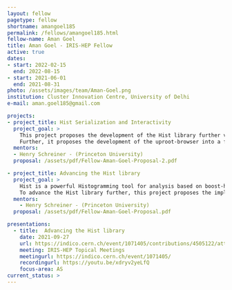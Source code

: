 ```yaml
---
layout: fellow
pagetype: fellow
shortname: amangoel185
permalink: /fellows/amangoel185.html
fellow-name: Aman Goel
title: Aman Goel - IRIS-HEP Fellow
active: true
dates:
- start: 2022-02-15
  end: 2022-08-15
- start: 2021-06-01
  end: 2021-08-31
photo: /assets/images/team/Aman-Goel.png
institution: Cluster Innovation Centre, University of Delhi
e-mail: aman.goel185@gmail.com

projects:
- project_title: Hist Serialization and Interactivity
  project_goal: >
    This project proposes the development of the Hist library further via the implementation of new features and advanced functionality such as serialization, interpolator integration and improved reprs. It would also address bug fixes, test coverage and documentation.<br/><br/>
    Further, it proposes the development of the uproot-browser into a fully functional library that would be based on textual and be able to view histograms. It would have a tree-like browser on the left, a plotext based plot viewer on the right and a potential control box below the plot. It would enable a user to browse and look inside a ROOT file, completely via the terminal.
  mentors:
  - Henry Schreiner - (Princeton University)
  proposal: /assets/pdf/Fellow-Aman-Goel-Proposal-2.pdf

- project_title: Advancing the Hist library
  project_goal: >
    Hist is a powerful Histogramming tool for analysis based on boost-histogram. It is a friendly analysis-focused project that uses boost-histogram as a backend to do the work, but provides plotting tools, shortcuts, and new ideas.<br/><br/>
    To advance the Hist library further, this project proposes the implementation of various features, testing, improved documentation and tutorials. This would help in improving the performance, usability, accessibility and scope of functionality of the library.
  mentors:
    - Henry Schreiner - (Princeton University)
  proposal: /assets/pdf/Fellow-Aman-Goel-Proposal.pdf

presentations:
  - title:  Advancing the Hist library
    date: 2021-09-27
    url: https://indico.cern.ch/event/1071405/contributions/4505122/attachments/2317546/3945470/presentation-IRIS-HEP-Aman-Goel.pdf
    meeting: IRIS-HEP Topical Meetings
    meetingurl: https://indico.cern.ch/event/1071405/
    recordingurl: https://youtu.be/xdryv2yeLfQ
    focus-area: AS
current_status: >
---
```

